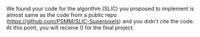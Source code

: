 We found your code for the algorithm (SLIC) you proposed to implement is almost same as the code from a public repo (https://github.com/PSMM/SLIC-Superpixels) and you didn't cite the code. At this point, you will receive 0 for the final project.
